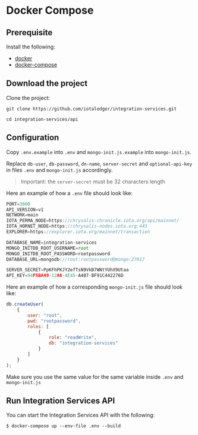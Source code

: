# Docker Compose

## Prerequisite

Install the following:

* [docker](https://docs.docker.com/get-docker/)
* [docker-compose](https://docs.docker.com/compose/install/)

## Download the project

Clone the project:

```
git clone https://github.com/iotaledger/integration-services.git

cd integration-services/api
```

## Configuration

Copy `.env.example` into `.env` and `mongo-init.js.example` into `mongo-init.js`.

Replace `db-user`, `db-password`, `dn-name`, `server-secret` and `optional-api-key` in files `.env` and `mongo-init.js` accordingly.

> Important: the `server-secret` must be 32 characters length

Here an example of how a `.env` file should look like:

````javascript
PORT=3000
API_VERSION=v1
NETWORK=main
IOTA_PERMA_NODE=https://chrysalis-chronicle.iota.org/api/mainnet/
IOTA_HORNET_NODE=https://chrysalis-nodes.iota.org:443
EXPLORER=https://explorer.iota.org/mainnet/transaction

DATABASE_NAME=integration-services
MONGO_INITDB_ROOT_USERNAME=root
MONGO_INITDB_ROOT_PASSWORD=rootpassword
DATABASE_URL=mongodb://root:rootpassword@mongo:27017

SERVER_SECRET=PpKFhPKJY2efTsN9VkB7WNtYUhX9Utaa
API_KEY=94F5BA49-12A6-4E45-A487-BF91C442276D
````

Here an example of how a corresponding `mongo-init.js` file should look like:

````javascript
db.createUser(
    {
        user: "root",
        pwd: "rootpassword",
        roles: [
            {
                role: "readWrite",
                db: "integration-services"
            }
        ]
    }
);
````

Make sure you use the same value for the same variable inside `.env` and `mongo-init.js`

## Run Integration Services API

You can start the Integration Services API with the following:

```
$ docker-compose up --env-file .env --build
```



